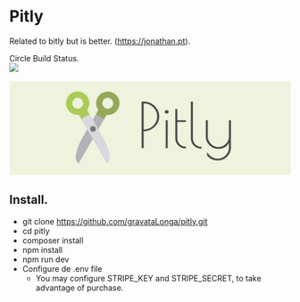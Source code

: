 # Pitly
Related to bitly but is better. (https://jonathan.pt).  

Circle Build Status.  
<img src="https://circleci.com/gh/gravataLonga/pitly.png?circle-token=00e214dfd5e7bbf601df6dbe05fac392bd40f9e4">   

<img src="./pitly-01.png">

## Install. 

 - git clone https://github.com/gravataLonga/pitly.git  
 - cd pitly  
 - composer install  
 - npm install  
 - npm run dev  
 - Configure de .env file  
    - You may configure STRIPE_KEY and STRIPE_SECRET, to take advantage of purchase.  



